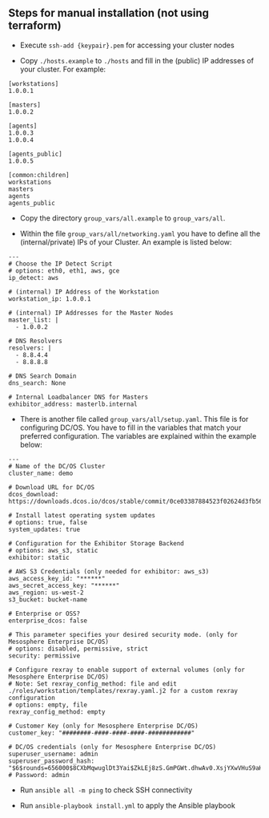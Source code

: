 ## Steps for manual installation (not using terraform)

- Execute `ssh-add {keypair}.pem` for accessing your cluster nodes

- Copy `./hosts.example` to `./hosts` and fill in the (public) IP addresses of your cluster. For example:

```
[workstations]
1.0.0.1

[masters]
1.0.0.2

[agents]
1.0.0.3
1.0.0.4

[agents_public]
1.0.0.5

[common:children]
workstations
masters
agents
agents_public
```

- Copy the directory `group_vars/all.example` to `group_vars/all`.

- Within the file `group_vars/all/networking.yaml` you have to define all the (internal/private) IPs of your Cluster. An example is listed below:

```
---
# Choose the IP Detect Script
# options: eth0, eth1, aws, gce
ip_detect: aws

# (internal) IP Address of the Workstation
workstation_ip: 1.0.0.1

# (internal) IP Addresses for the Master Nodes
master_list: |
  - 1.0.0.2

# DNS Resolvers
resolvers: |
  - 8.8.4.4
  - 8.8.8.8

# DNS Search Domain
dns_search: None

# Internal Loadbalancer DNS for Masters
exhibitor_address: masterlb.internal
```

- There is another file called `group_vars/all/setup.yaml`. This file is for configuring DC/OS. You have to fill in the variables that match your preferred configuration. The variables are explained within the example below:

```
---
# Name of the DC/OS Cluster
cluster_name: demo

# Download URL for DC/OS
dcos_download: https://downloads.dcos.io/dcos/stable/commit/0ce03387884523f02624d3fb56c7fbe2e06e181b/dcos_generate_config.sh

# Install latest operating system updates
# options: true, false
system_updates: true

# Configuration for the Exhibitor Storage Backend
# options: aws_s3, static
exhibitor: static

# AWS S3 Credentials (only needed for exhibitor: aws_s3)
aws_access_key_id: "******"
aws_secret_access_key: "******"
aws_region: us-west-2
s3_bucket: bucket-name

# Enterprise or OSS?
enterprise_dcos: false

# This parameter specifies your desired security mode. (only for Mesosphere Enterprise DC/OS)
# options: disabled, permissive, strict
security: permissive

# Configure rexray to enable support of external volumes (only for Mesosphere Enterprise DC/OS)
# Note: Set rexray_config_method: file and edit ./roles/workstation/templates/rexray.yaml.j2 for a custom rexray configuration
# options: empty, file
rexray_config_method: empty

# Customer Key (only for Mesosphere Enterprise DC/OS)
customer_key: "########-####-####-####-############"

# DC/OS credentials (only for Mesosphere Enterprise DC/OS)
superuser_username: admin
superuser_password_hash: "$6$rounds=656000$8CXbMqwuglDt3Yai$ZkLEj8zS.GmPGWt.dhwAv0.XsjYXwVHuS9aHh3DMcfGaz45OpGxC5oQPXUUpFLMkqlXCfhXMloIzE0Xh8VwHJ." # Password: admin
```

- Run `ansible all -m ping` to check SSH connectivity

- Run `ansible-playbook install.yml` to apply the Ansible playbook
